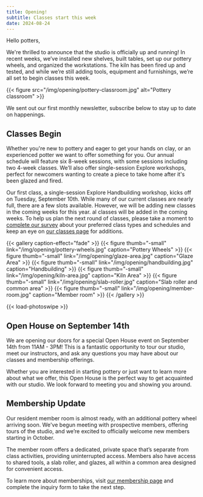 ```yaml
---
title: Opening!
subtitle: Classes start this week
date: 2024-08-24
---
```


Hello potters,

We're thrilled to announce that the studio is officially up and running! In recent weeks, we’ve installed new shelves, built tables, set up our pottery wheels, and organized the workstations. The kiln has been fired up and tested, and while we’re still adding tools, equipment and furnishings, we’re all set to begin classes this week.

{{< figure src="/img/opening/pottery-classroom.jpg" alt="Pottery classroom" >}}

<!--more-->

We sent out our first monthly newsletter, subscribe below to stay up to date on happenings.

## Classes Begin

Whether you're new to pottery and eager to get your hands on clay, or an experienced potter we want to offer something for  you. Our annual schedule will feature six 8-week sessions, with some sessions including two 4-week classes. We’ll also offer single-session Explore workshops, perfect for newcomers wanting to create a piece to take home after it's been glazed and fired.

Our first class, a single-session Explore Handbuilding workshop, kicks off on Tuesday, September 10th. While many of our current classes are nearly full, there are a few slots available. However, we will be adding new classes in the coming weeks for this year. al classes will be added in the coming weeks. To help us plan the next round of classes, please take a moment to [complete our survey](https://forms.gle/Bq82bLhGw32f96NY9) about your preferred class types and schedules and keep an eye on [our classes page](/page/classes) for additions.

{{< gallery caption-effect="fade" >}}
  {{< figure thumb="-small" link="/img/opening/pottery-wheels.jpg" caption="Pottery Wheels" >}}
  {{< figure thumb="-small" link="/img/opening/glaze-area.jpg" caption="Glaze Area" >}}
  {{< figure thumb="-small" link="/img/opening/handbuilding.jpg" caption="Handbuilding" >}}
  {{< figure thumb="-small" link="/img/opening/kiln-area.jpg" caption="Kiln Area" >}}
  {{< figure thumb="-small" link="/img/opening/slab-roller.jpg" caption="Slab roller and common area" >}}
  {{< figure thumb="-small" link="/img/opening/member-room.jpg" caption="Member room" >}}
{{< /gallery >}}

{{< load-photoswipe >}}

## Open House on September 14th

We are opening our doors for a special Open House event on September 14th from 11AM - 3PM! This is a fantastic opportunity to tour our studio, meet our instructors, and ask any questions you may have about our classes and membership offerings.

Whether you are interested in starting pottery or just want to learn more about what we offer, this Open House is the perfect way to get acquainted with our studio. We look forward to meeting you and showing you around.

## Membership Update

Our resident member room is almost ready, with an additional pottery wheel arriving soon. We've begun meeting with prospective members, offering tours of the studio, and we’re excited to officially welcome new members starting in October.

The member room offers a dedicated, private space that’s separate from class activities, providing uninterrupted access. Members also have access to shared tools, a slab roller, and glazes, all within a common area designed for convenient access.

To learn more about memberships, visit [our membership page](/page/memberships) and complete the inquiry form to take the next step.
